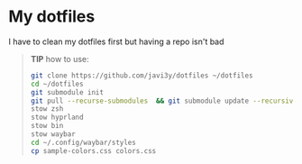 # My dotfiles
I have to clean my dotfiles first but having a repo isn't bad

> **TIP** how to use:
> ```bash
> git clone https://github.com/javi3y/dotfiles ~/dotfiles
> cd ~/dotfiles
> git submodule init
> git pull --recurse-submodules  && git submodule update --recursive
> stow zsh
> stow hyprland
> stow bin
> stow waybar
> cd ~/.config/waybar/styles
> cp sample-colors.css colors.css
> ```
